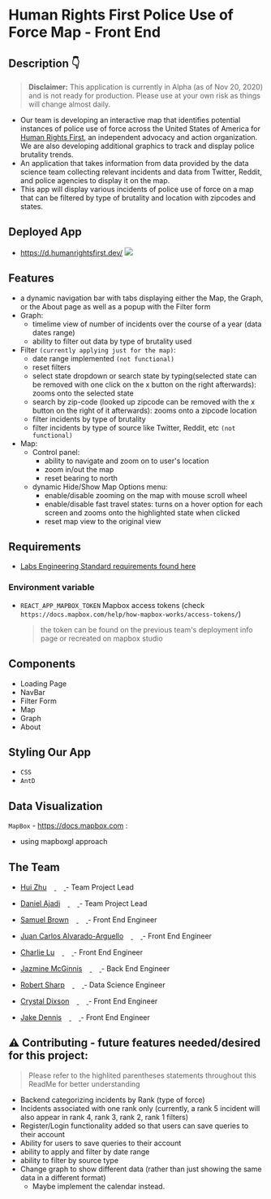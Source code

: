 # Human Rights First Police Use of Force Map - Front End

## Description 👇

> **Disclaimer:** This application is currently in Alpha (as of Nov 20, 2020) and is not ready for production. Please use at your own risk as things will change almost daily.

- Our team is developing an interactive map that identifies potential instances of police use of force across the United States of America for [Human Rights First](https://www.humanrightsfirst.org/), an independent advocacy and action organization. We are also developing additional graphics to track and display police brutality trends.
- An application that takes information from data provided by the data science team collecting relevant incidents and data from Twitter, Reddit, and police agencies to display it on the map.
- This app will display various incidents of police use of force on a map that can be filtered by type of brutality and location with zipcodes and states.

## Deployed App

- https://d.humanrightsfirst.dev/
  <img src='./src/assets/hrf.jpg'>

## Features

- a dynamic navigation bar with tabs displaying either the Map, the Graph, or the About page as well as a popup with the Filter form
- Graph:
  - timelime view of number of incidents over the course of a year (data dates range)
  - ability to filter out data by type of brutality used
- Filter `(currently applying just for the map)`:
  - date range implemented `(not functional)`
  - reset filters
  - select state dropdown or search state by typing(selected state can be removed with one click on the x button on the right afterwards): zooms onto the selected state
  - search by zip-code (looked up zipcode can be removed with the x button on the right of it afterwards): zooms onto a zipcode location
  - filter incidents by type of brutality
  - filter incidents by type of source like Twitter, Reddit, etc `(not functional)`
- Map:
  - Control panel:
    - ability to navigate and zoom on to user's location
    - zoom in/out the map
    - reset bearing to north
  - dynamic Hide/Show Map Options menu:
    - enable/disable zooming on the map with mouse scroll wheel
    - enable/disable fast travel states: turns on a hover option for each screen and zooms onto the highlighted state when clicked
    - reset map view to the original view

## Requirements

- [Labs Engineering Standard requirements found here](https://www.notion.so/Human-Rights-First-Roadmap-Team-Kevin-c53ed8e80b0e4584aba47abee5753591)

### Environment variable

- `REACT_APP_MAPBOX_TOKEN` Mapbox access tokens (check `https://docs.mapbox.com/help/how-mapbox-works/access-tokens/`)
  > the token can be found on the previous team's deployment info page or recreated on mapbox studio

## Components

- Loading Page
- NavBar
- Filter Form
- Map
- Graph
- About

## Styling Our App

- `CSS`
- `AntD`

## Data Visualization

`MapBox` - https://docs.mapbox.com :

- using mapboxgl approach

## The Team

- [Hui Zhu](https://github.com/itshui3)[<img src="https://github.com/favicon.ico" width="15"> ](https://github.com/itshui3) [ <img src="https://static.licdn.com/sc/h/al2o9zrvru7aqj8e1x2rzsrca" width="15"> ](https://www.linkedin.com/in/xuhuizhu/) - Team Project Lead

- [Daniel Ajadi](https://github.com/theolamide)[<img src="https://github.com/favicon.ico" width="15"> ](https://github.com/theolamide) [ <img src="https://static.licdn.com/sc/h/al2o9zrvru7aqj8e1x2rzsrca" width="15"> ](https://www.linkedin.com/in/daniel-olamide-ajadi/) - Team Project Lead

- [Samuel Brown](https://github.com/sambrown0322)[<img src="https://github.com/favicon.ico" width="15"> ](https://github.com/sambrown0322) [ <img src="https://static.licdn.com/sc/h/al2o9zrvru7aqj8e1x2rzsrca" width="15"> ](https://www.linkedin.com/in/samuelbrown0322/) - Front End Engineer

- [Juan Carlos Alvarado-Arguello](https://github.com/CarlosAA10)[<img src="https://github.com/favicon.ico" width="15"> ](https://github.com/CarlosAA10) [ <img src="https://static.licdn.com/sc/h/al2o9zrvru7aqj8e1x2rzsrca" width="15"> ](https://www.linkedin.com/in/cedricwinbush/) - Front End Engineer

- [Charlie Lu](https://github.com/charlupuhh)[<img src="https://github.com/favicon.ico" width="15"> ](https://github.com/charlupuhh) [ <img src="https://static.licdn.com/sc/h/al2o9zrvru7aqj8e1x2rzsrca" width="15"> ](https://www.linkedin.com/in/charlie-lu1/) - Front End Engineer

- [Jazmine McGinnis](https://github.com/JazmineMT)[<img src="https://github.com/favicon.ico" width="15"> ](https://github.com/JazmineMT) [ <img src="https://static.licdn.com/sc/h/al2o9zrvru7aqj8e1x2rzsrca" width="15"> ](linkedin.com/in/juan-rivera-dev) - Back End Engineer

- [Robert Sharp](https://github.com/BrokenShell)[<img src="https://github.com/favicon.ico" width="15"> ](https://github.com/barbaralois) [ <img src="https://static.licdn.com/sc/h/al2o9zrvru7aqj8e1x2rzsrca" width="15"> ](https://www.linkedin.com/in/robert-w-sharp/) - Data Science Engineer

- [Crystal Dixson](https://github.com/cdixson-ds)[<img src="https://github.com/favicon.ico" width="15"> ](https://github.com/cdixson-ds) [ <img src="https://static.licdn.com/sc/h/al2o9zrvru7aqj8e1x2rzsrca" width="15"> ](https://www.linkedin.com/in/crystaldixson/) - Front End Engineer

- [Jake Dennis](https://github.com/imdeja)[<img src="https://github.com/favicon.ico" width="15"> ](https://github.com/imdeja) [ <img src="https://static.licdn.com/sc/h/al2o9zrvru7aqj8e1x2rzsrca" width="15"> ](https://www.linkedin.com/in/marta-janina-krawczyk/) - Front End Engineer

## ⚠ Contributing - future features needed/desired for this project:

> Please refer to the highlited parentheses statements throughout this ReadMe for better understanding

- Backend categorizing incidents by Rank (type of force)
- Incidents associated with one rank only (currently, a rank 5 incident will also appear in rank 4, rank 3, rank 2, rank 1 filters)
- Register/Login functionality added so that users can save queries to their account
- Ability for users to save queries to their account
- ability to apply and filter by date range
- ability to filter by source type
- Change graph to show different data (rather than just showing the same data in a different format)
  - Maybe implement the calendar instead.
